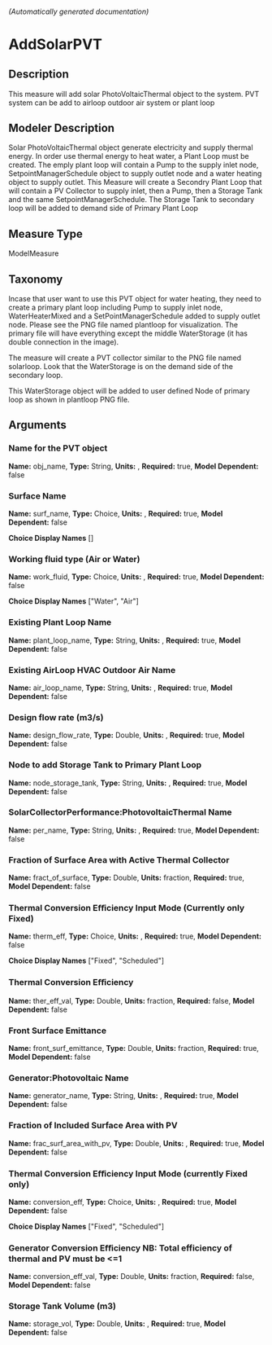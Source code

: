 

###### (Automatically generated documentation)

# AddSolarPVT

## Description
This measure will add solar PhotoVoltaicThermal object to the system. PVT system can be add to airloop outdoor air system or plant loop

## Modeler Description
Solar PhotoVoltaicThermal object generate electricity and supply thermal energy. In order use thermal energy to heat water,
    a Plant Loop must be created. The emply plant loop will contain a Pump to the supply inlet node, SetpointManagerSchedule object to supply outlet node
    and a water heating object to supply outlet. This Measure will create a Secondry Plant Loop that will contain a PV Collector to supply inlet, then a Pump,
    then a Storage Tank and the same SetpointManagerSchedule.
    The Storage Tank to secondary loop will be added to demand side of Primary Plant Loop

## Measure Type
ModelMeasure

## Taxonomy

Incase that user want to use this PVT object for water heating, they need to create a primary plant loop including Pump to supply inlet node, WaterHeaterMixed and a SetPointManagerSchedule added to supply outlet node. Please see the PNG file named plantloop for visualization. The primary file will have everything except the middle WaterStorage (it has double connection in the image).

The measure will create a PVT collector similar to the PNG file named solarloop.  Look that the WaterStorage is on the demand side of the secondary loop. 

This WaterStorage object will be added to user defined Node of primary loop as shown in plantloop PNG file. 

## Arguments


### Name for the PVT object

**Name:** obj_name,
**Type:** String,
**Units:** ,
**Required:** true,
**Model Dependent:** false


### Surface Name

**Name:** surf_name,
**Type:** Choice,
**Units:** ,
**Required:** true,
**Model Dependent:** false

**Choice Display Names** []


### Working fluid type (Air or Water)

**Name:** work_fluid,
**Type:** Choice,
**Units:** ,
**Required:** true,
**Model Dependent:** false

**Choice Display Names** ["Water", "Air"]


### Existing Plant Loop Name

**Name:** plant_loop_name,
**Type:** String,
**Units:** ,
**Required:** true,
**Model Dependent:** false


### Existing AirLoop HVAC Outdoor Air Name

**Name:** air_loop_name,
**Type:** String,
**Units:** ,
**Required:** true,
**Model Dependent:** false


### Design flow rate (m3/s)

**Name:** design_flow_rate,
**Type:** Double,
**Units:** ,
**Required:** true,
**Model Dependent:** false


### Node to add Storage Tank to Primary Plant Loop

**Name:** node_storage_tank,
**Type:** String,
**Units:** ,
**Required:** true,
**Model Dependent:** false


### SolarCollectorPerformance:PhotovoltaicThermal Name

**Name:** per_name,
**Type:** String,
**Units:** ,
**Required:** true,
**Model Dependent:** false


### Fraction of Surface Area with Active Thermal Collector

**Name:** fract_of_surface,
**Type:** Double,
**Units:** fraction,
**Required:** true,
**Model Dependent:** false


### Thermal Conversion Eﬀiciency Input Mode (Currently only Fixed)

**Name:** therm_eff,
**Type:** Choice,
**Units:** ,
**Required:** true,
**Model Dependent:** false

**Choice Display Names** ["Fixed", "Scheduled"]


### Thermal Conversion Eﬀiciency

**Name:** ther_eff_val,
**Type:** Double,
**Units:** fraction,
**Required:** false,
**Model Dependent:** false


### Front Surface Emittance

**Name:** front_surf_emittance,
**Type:** Double,
**Units:** fraction,
**Required:** true,
**Model Dependent:** false


### Generator:Photovoltaic Name

**Name:** generator_name,
**Type:** String,
**Units:** ,
**Required:** true,
**Model Dependent:** false


### Fraction of Included Surface Area with PV

**Name:** frac_surf_area_with_pv,
**Type:** Double,
**Units:** ,
**Required:** true,
**Model Dependent:** false


### Thermal Conversion Eﬀiciency Input Mode (currently Fixed only)

**Name:** conversion_eff,
**Type:** Choice,
**Units:** ,
**Required:** true,
**Model Dependent:** false

**Choice Display Names** ["Fixed", "Scheduled"]


### Generator Conversion Eﬀiciency NB: Total efficiency of thermal and PV must be <=1

**Name:** conversion_eff_val,
**Type:** Double,
**Units:** fraction,
**Required:** false,
**Model Dependent:** false


### Storage Tank Volume (m3)

**Name:** storage_vol,
**Type:** Double,
**Units:** ,
**Required:** true,
**Model Dependent:** false






